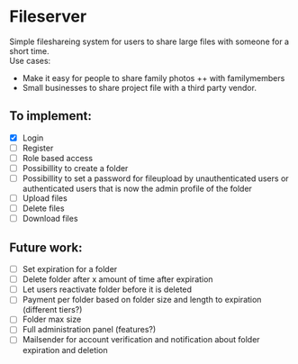 # Fileserver

Simple fileshareing system for users to share large files with someone for a short time.  
Use cases:
- Make it easy for people to share family photos ++ with familymembers
- Small businesses to share project file with a third party vendor.

## To implement:
- [x] Login
- [ ] Register
- [ ] Role based access
- [ ] Possibillity to create a folder
- [ ] Possibillity to set a password for fileupload by unauthenticated users or authenticated users that is now the admin profile of the folder
- [ ] Upload files
- [ ] Delete files
- [ ] Download files

## Future work:
- [ ] Set expiration for a folder
- [ ] Delete folder after x amount of time after expiration
- [ ] Let users reactivate folder before it is deleted
- [ ] Payment per folder based on folder size and length to expiration (different tiers?)
- [ ] Folder max size
- [ ] Full administration panel (features?)
- [ ] Mailsender for account verification and notification about folder expiration and deletion
